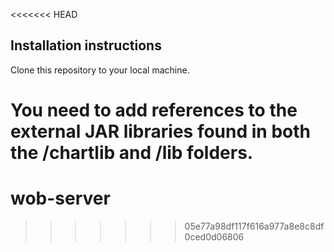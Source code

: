 <<<<<<< HEAD
## Installation instructions

Clone this repository to your local machine.

You need to add references to the external JAR libraries found  in both the /chartlib and /lib folders.
=======
# wob-server
>>>>>>> 05e77a98df117f616a977a8e8c8df0ced0d06806
